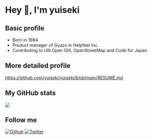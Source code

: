 # Hey 🍻, I'm yuiseki

## Basic profile

- Born in 1984
- Product manager of Gyazo in Helpfeel Inc.
- Contributing to UN Open GIS, OpenStreetMap and Code for Japan

## More detailed profile

https://github.com/yuiseki/yuiseki/blob/main/RESUME.md

## My GitHub stats

![](https://github-profile-summary-cards.vercel.app/api/cards/repos-per-language?username=yuiseki&theme=default)

## Follow me

[![Github](https://img.shields.io/github/followers/yuiseki?label=Follow&style=social)](https://github.com/yuiseki)
[![Twitter](https://img.shields.io/twitter/follow/yuiseki_?style=social)](https://twitter.com/yuiseki_)
